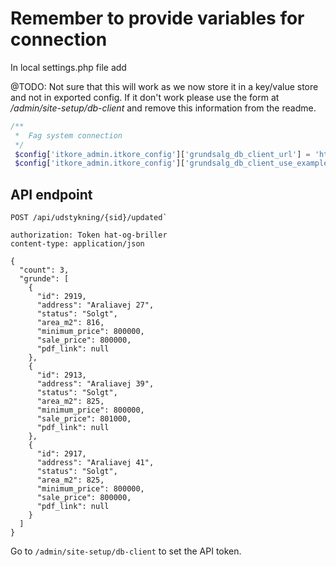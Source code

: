 # Remember to provide variables for connection
In local settings.php file add

@TODO: Not sure that this will work as we now store it in a key/value store and not in exported config. If it don't work please use the form at _/admin/site-setup/db-client_ and remove this information from the readme.

```php
/**
 *  Fag system connection
 */
 $config['itkore_admin.itkore_config']['grundsalg_db_client_url'] = 'http://grundsalg.vm/api';
 $config['itkore_admin.itkore_config']['grundsalg_db_client_use_example_data'] = 1;
```

## API endpoint

```
POST /api/udstykning/{sid}/updated`

authorization: Token hat-og-briller
content-type: application/json

{
  "count": 3,
  "grunde": [
    {
      "id": 2919,
      "address": "Araliavej 27",
      "status": "Solgt",
      "area_m2": 816,
      "minimum_price": 800000,
      "sale_price": 800000,
      "pdf_link": null
    },
    {
      "id": 2913,
      "address": "Araliavej 39",
      "status": "Solgt",
      "area_m2": 825,
      "minimum_price": 800000,
      "sale_price": 801000,
      "pdf_link": null
    },
    {
      "id": 2917,
      "address": "Araliavej 41",
      "status": "Solgt",
      "area_m2": 825,
      "minimum_price": 800000,
      "sale_price": 800000,
      "pdf_link": null
    }
  ]
}
```

Go to `/admin/site-setup/db-client` to set the API token.

